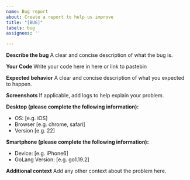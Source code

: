 ```yaml
---
name: Bug report
about: Create a report to help us improve
title: "[BUG]"
labels: bug
assignees: ''

---
```


**Describe the bug**
A clear and concise description of what the bug is.

**Your Code**
Write  your code here in here or link to pastebin

**Expected behavior**
A clear and concise description of what you expected to happen.

**Screenshots**
If applicable, add logs to help explain your problem.

**Desktop (please complete the following information):**
 - OS: [e.g. iOS]
 - Browser [e.g. chrome, safari]
 - Version [e.g. 22]

**Smartphone (please complete the following information):**
 - Device: [e.g. iPhone6]
 - GoLang Version: [e.g. go1.19.2]

**Additional context**
Add any other context about the problem here.
